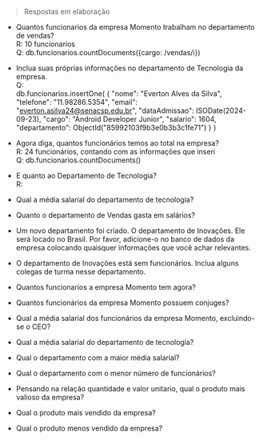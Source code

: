 > Respostas em elaboração

* Quantos funcionarios da empresa Momento trabalham no departamento de vendas?  
  R: 10 funcionarios  
  Q: db.funcionarios.countDocuments({cargo: /vendas/i})  

* Inclua suas próprias informações no departamento de Tecnologia da empresa.  
  Q:  
db.funcionarios.insertOne(
    {
    "nome": "Everton Alves da Silva",
    "telefone": "11.98286.5354",
    "email": "everton.asilva24@senacsp.edu.br",
    "dataAdmissao": ISODate(2024-09-23),
    "cargo": "Android Developer Junior",
    "salario": 1604,
    "departamento": ObjectId("85992103f9b3e0b3b3c1fe71")
    }
)

* Agora diga, quantos funcionários temos ao total na empresa?  
  R: 24 funcionários, contando com as informações que inseri  
  Q: db.funcionarios.countDocuments()  

* E quanto ao Departamento de Tecnologia?  
  R: 

* Qual a média salarial do departamento de tecnologia?  

* Quanto o departamento de Vendas gasta em salários?  

* Um novo departamento foi criado. O departamento de Inovações. Ele será locado no Brasil. Por favor, adicione-o no banco de dados da empresa colocando quaisquer informações que você achar relevantes.  

* O departamento de Inovações está sem funcionários. Inclua alguns colegas de turma nesse departamento.  

* Quantos funcionarios a empresa Momento tem agora?  

* Quantos funcionários da empresa Momento possuem conjuges?  

* Qual a média salarial dos funcionários da empresa Momento, excluindo-se o CEO?  

* Qual a média salarial do departamento de tecnologia?  

* Qual o departamento com a maior média salarial?  

* Qual o departamento com o menor número de funcionários?  

* Pensando na relação quantidade e valor unitario, qual o produto mais valioso da empresa?  

* Qual o produto mais vendido da empresa?  

* Qual o produto menos vendido da empresa?  
